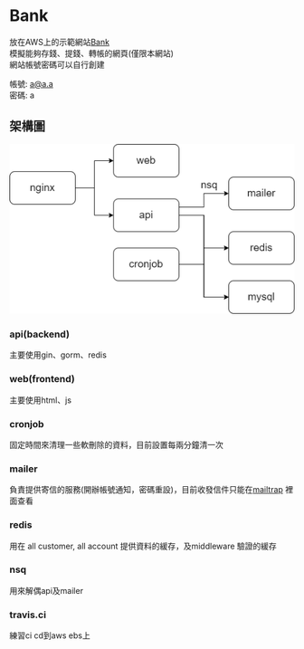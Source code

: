 # Bank
放在AWS上的示範網站[Bank](http://bank-env.eba-anpfsyzx.ap-northeast-1.elasticbeanstalk.com/) <BR>
模擬能夠存錢、提錢、轉帳的網頁(僅限本網站) <br>
網站帳號密碼可以自行創建 <br>

帳號: a@a.a <br>
密碼: a <br>

## 架構圖
![image](https://github.com/zaqxsw800402/account_api_redis/blob/master/picture/bank.drawio.png?raw=true)

### api(backend)
主要使用gin、gorm、redis
### web(frontend)
主要使用html、js
### cronjob
固定時間來清理一些軟刪除的資料，目前設置每兩分鐘清一次
### mailer
負責提供寄信的服務(開辦帳號通知，密碼重設)，目前收發信件只能在[mailtrap](https://mailtrap.io/) 裡面查看
### redis
用在 all customer, all account 提供資料的緩存，及middleware 驗證的緩存 
### nsq
用來解偶api及mailer
### travis.ci
練習ci cd到aws ebs上


